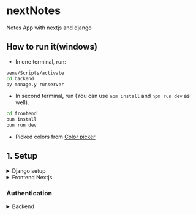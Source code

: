 # nextNotes
Notes App with nextjs and django

## How to run it(windows)

- In one terminal, run:
```sh
venv/Scripts/activate
cd backend
py manage.y runserver
```

- In second terminal, run (You can use `npm install` and `npm run dev` as well).
```sh
cd frontend
bun install
bun run dev
```

- Picked colors from [Color picker](https://imagecolorpicker.com/)

## 1. Setup

<details>
<summary>
Django setup
</summary>

### 1. Bootstraping my Django project

Based on [First django app](https://docs.djangoproject.com/en/5.2/intro/tutorial01/)

```sh
mkdir nextnotes
cd nextnotes
# Create virtual environment
python -m venv venv
venv\Scripts\activate

# Install Django and dependencies
pip install django djangorestframework django-cors-headers

django-admin startproject backend
cd backend
py manage.py startapp notes
```

### 2. Cheking app
<details>
<summary>
Intial view
</summary>

Modified `notes/views.py`

```py
from django.http import HttpResponse


def index(request):
    return HttpResponse("Notes App")
```
</details>

<details>
<summary>
Initals urls
</summary>

Define a URLconf for the polls app, create a file `notes/urls.py `

```py
from django.urls import path
from . import views

urlpatterns = [
    path("", views.index, name="index"),
]
```
</details>
<details>
<summary>
Configure the root URLconf
</summary>

To include the URLconf defined in `notes.urls`

```py
from django.contrib import admin
from django.urls import include, path

urlpatterns = [
    path("notes/", include("notes.urls")),
    path("admin/", admin.site.urls),
]
```

Now `http://localhost:8000/notes/` displays "Notes App" in browser

</details>

<details>
<summary>
Database
</summary>

Create a tables in the database. The `migrate` command looks at the `INSTALLED_APPS` setting and creates any necessary database tables according to the database settings in the `mysite/settings.py` file and the database migrations shipped with the app
```sh
py manage.py migrate
```

<details>
<summary>
Models
</summary>

```
Database Models
a. USER
i. user_id – uuid
ii. user_name – varchar
iii. user_email – varchar 
iv. password – varchar
v. last_update – date
vi. create_on – date

b. NOTES
i. note_id – uuid
ii. note_title – varchar
iii. note_content – varchar 
iv. last_update – date
v. created_on – date
```

For unique user_id, i used [uuid](https://docs.djangoproject.com/en/5.2/ref/models/fields/#uuidfield) (stores in a uuid datatype, otherwise in a char(32))

Modify `notes/models.py` accordingly.
```py
from django.db import models
import uuid

# Create your models here.
class User(models.Model):
    user_id = models.UUIDField(primary_key=True, default=uuid.uuid4, editable=False)
    user_name = models.CharField(max_length=255)
    # other fields

    def __str__(self):
      return self.user_name
```

```py
    def __str__(self):
      return self.user_name
```
- Defines how Python (and Django) will represent the object as a string
- print the object or see it in the Django admin, shell, or queryset results, it shows the note’s title: `note_title` instead of `Note object`
- Always implement `__str__` on the models so Django admin, logs, and debugging are easier. Typically, returns a field that uniquely identifies the object (like username for User, title for Note).
</details>

<details>
<summary>
why not use less max_length=31?
</summary>
I wanted to use `maxlength=31`, but then i searched, 
Does lowering max_length optimize storage?

Short answer: Yes, but only slightly — and usually not enough to matter unless you have millions of rows.

How storage works for VARCHAR(N) / CharField(max_length=N)
PostgreSQL / MySQL / SQLite (common Django backends):

- VARCHAR(N) does not reserve N bytes.
- It only stores the actual string length + 1–4 bytes overhead (depending on DB).
- Example:
"abc" in a VARCHAR(255) → uses 3 bytes for the text + 1 byte for length info.
"abc" in a VARCHAR(31) → uses the exact same amount.
- the storage used is proportional to actual string length, not max_length.
- When max_length does matter: Validation: Django and the DB reject longer input automatically.
- Indexing: Shorter max_length can make indexes slightly smaller. E.g. indexing a VARCHAR(31) vs VARCHAR(255) saves some space because the index pages are smaller.
- Portability: Some older DBs (or MySQL with certain encodings) had indexing restrictions like "can only index first 191 chars in UTF8". Smaller lengths avoid those issues.
</details>

<details>
<summary>
Activating Models
</summary>

To include the app in our project, add a reference to its configuration class in the `INSTALLED_APPS` setting. The NotesConfig class is in the polls/apps.py file, so its dotted path is 'notes.apps.NotesConfig'. Edit the `backend/settings.py` file and the path to the `INSTALLED_APPS` setting.

```py
# backend/settings.py

INSTALLED_APPS = [
    # others
    'notes.apps.NotesConfig',
]
```

Now Django knows to include the `notes` app. Now run:

```sh
py manage.py makemigrations notes
```

By running `makemigrations`, Django knows that we’ve made some changes to your models/database schema(or created a new one).

returns
```sh
Migrations for 'notes':
  notes\migrations\0001_initial.py
    + Create model Notes
    + Create model User
```
`sqlmigrate` command takes migration names and returns their SQL:
```sh
py manage.py sqlmigrate notes 0001
```

Gives:
```sql
BEGIN;
--
-- Create model Notes
--
CREATE TABLE "notes_notes" ("note_id" char(32) NOT NULL PRIMARY KEY, "note_title" varchar(255) NOT NULL, "note_content" text NOT NULL, "last_update" datetime NOT NULL, "created_on" datetime NOT NULL);
--
-- Create model User
--
CREATE TABLE "notes_user" ("user_id" char(32) NOT NULL PRIMARY KEY, "user_name" varchar(255) NOT NULL, "user_email" varchar(254) NOT NULL UNIQUE, "password" varchar(255) NOT NULL, "last_update" datetime NOT NULL, "created_on" datetime NOT NULL);
COMMIT;
```

</details>

<details>
<summary>
Migrations
</summary>

- To checks for any problems in the project without making migrations or touching the database.
, run 
```sh
py manage.py check
```

- To take all the migrations that haven’t been applied (tracked using database called django_migrations) and run them against the database - synchronizing the changes made to the models with the schema in the database, run migrate again to create those model tables in the database:
```sh
py manage.py migrate
```

- Run `python manage.py makemigrations` to create migrations for those changes
- Run `python manage.py migrate` to apply those changes to the database.

</details>
</details>

### 3. Checking admin

<details>
<summary> 
Admin User
</summary>

- Creating a `admin user` with a username,  prompt for an email address and a password, referenced from [Creating an admin user](https://docs.djangoproject.com/en/5.2/intro/tutorial02/#creating-an-admin-user)
```sh
py manage.py createsuperuser
```
</details>

<details>
<summary>
Make the app modifiable from admin
</summary>

- In admin panel, The editable content: `groups and users` are provided by `django.contrib.auth`. 
- To tell the admin that `Notes` has an admin interface, modify the `notes/admin.py` file,

```py
from django.contrib import admin
from .models import User, Notes

admin.site.register(User)
admin.site.register(Notes)
```

</details>

### 4. Creating APIs
Install Django rest framework and build out our api with

```sh
pip install djangorestframework django-cors-headers
```

<details>
<summary>
Serializer
</summary>

- Creating a serializer for the model,which will handle converting the model instance to and from JSON. 
- Create `notes/serializers.py` file

```py
from rest_framework import serializers
from .models import Notes

class NoteSerializer(serializers.ModelSerializer):
    class Meta:
        model = Notes
        fields = '__all__'
```

</details>

<details>
<summary>
CRUD functionality with APIs
</summary>

Use `notes/views.py` and create `notes/utils.py` (utility functions, separated into modules to keep the code organized and reusable), Added mock data through `admin` panel to test.
`note_id = 26a539e1-ee17-40fb-a7b7-8569010998bc`

Was stuck here why my api wasn't being read, so took help of ai to understand how to do requests similar to curl in windows.

```sh
Invoke-RestMethod -Uri "http://localhost:8000/api/notes/" -Method GET

note_id      : 26a539e1-ee17-40fb-a7b7-8569010998bc
note_title   : FIrst Note
note_content : Some Content
last_update  : 2025-08-21T19:44:38.822578Z
created_on   : 2025-08-21T19:44:38.822578Z
```

</details>
</details>

<details>
<summary>
Frontend Nextjs
</summary>

```sh
bunx create-next-app@latest

√ What is your project named? ... frontend
√ Would you like to use TypeScript? ... No / Yes
√ Which linter would you like to use? » ESLint
√ Would you like to use Tailwind CSS? ... No / Yes
√ Would you like your code inside a `src/` directory? ... No / Yes
√ Would you like to use App Router? (recommended) ... No / Yes
√ Would you like to use Turbopack? (recommended) ... No / Yes
√ Would you like to customize the import alias (`@/*` by default)? ... No / Yes
Creating a new Next.js app in D:\Projects\nextNotes\frontend.
```

Install dependencies as per required:
```sh
bun add axios @reduxjs/toolkit react-redux
```

<details>
<summary>
API functionalities
</summary>

Create `frontend/lib/api.js`, provide backend URL, add CRUD functionality
- getAllNotes
- getNote
- createNote
- updateNote
- deleteNote
</details>

<details>
<summary>
Redux store
</summary>

Create `store/notesSlice.js`, with 

```js
const initialState = {
  selectedNote: null,
  isEditing: false,
  formData: {
    note_title: '',
    note_content: '',
  },
}
const notesSlice = createSlice({
    name: 'notes',
    initialState,
    reducers: {
    ...
    } 
})
```

</details>
</details>

### Authentication

<details>
<summary>
Backend
</summary>

<details>
<summary>
Install Required Package
</summary>

- reference [django-rest-framework-simplejwt](https://django-rest-framework-simplejwt.readthedocs.io/en/latest/getting_started.html)

```sh
pip install djangorestframework-simplejwt
```
</details>

<details>
<summary>
Configure backend
</summary>

- Modify `backend/settings.py`. To store the `secret` securely,
```sh
pip install python-decouple
```

```py
from decouple import config
from datetime import timedelta

SECRET_KEY = config("JWT_SECRET")  # Django secret key taken from `.env` file
CORS_ALLOW_CREDENTIALS = True
SIMPLE_JWT = {
    'ACCESS_TOKEN_LIFETIME': timedelta(minutes=60),
    'REFRESH_TOKEN_LIFETIME': timedelta(days=7),
    'ROTATE_REFRESH_TOKENS': True,
    'BLACKLIST_AFTER_ROTATION': True,
    'UPDATE_LAST_LOGIN': False,

    'ALGORITHM': 'HS256',
    'SIGNING_KEY': SECRET_KEY,
    'VERIFYING_KEY': None,
    'AUDIENCE': None,
    'ISSUER': None,
    'JWK_URL': None,
    'LEEWAY': 0,

    'AUTH_HEADER_TYPES': ('Bearer',),
    'AUTH_HEADER_NAME': 'HTTP_AUTHORIZATION',
    'USER_ID_FIELD': 'user_id',
    # 'USER_ID_CLAIM': 'user_id',
    'USER_AUTHENTICATION_RULE': 'rest_framework_simplejwt.authentication.default_user_authentication_rule',

    'AUTH_TOKEN_CLASSES': ('rest_framework_simplejwt.tokens.AccessToken',),
    'TOKEN_TYPE_CLAIM': 'token_type',
    'TOKEN_USER_CLASS': 'rest_framework_simplejwt.models.TokenUser',

    'JTI_CLAIM': 'jti',

    'SLIDING_TOKEN_REFRESH_EXP_CLAIM': 'refresh_exp',
    'SLIDING_TOKEN_LIFETIME': timedelta(minutes=5),
    'SLIDING_TOKEN_REFRESH_LIFETIME': timedelta(days=1),
}

REST_FRAMEWORK = {
    "DEFAULT_AUTHENTICATION_CLASSES": (
        "rest_framework_simplejwt.authentication.JWTAuthentication",
    ),
}
```
</details>

<details>
<summary>
Accounts/Users
</summary>

<details>
<summary>
Accounts Models
</summary>

- Modify `notes/models.py`, referenced [django.contrib.auth](https://docs.djangoproject.com/en/5.2/ref/contrib/auth/), [Customizing Authenticataion in Django](https://docs.djangoproject.com/en/5.2/topics/auth/customizing)

```py
import uuid
from django.contrib.auth.models import AbstractBaseUser, BaseUserManager

class UserManager(BaseUserManager):
    def create_user(self, user_email, password=None, **extra_fields):
        user = self.model(user_email=user_email, **extra_fields)
        user.save(using=self._db)
        return user

    def create_superuser(self, user_email, password=None, **extra_fields):
        extra_fields.setdefault('is_staff', True)
        extra_fields.setdefault('is_superuser', True)
        return self.create_user(user_email, password, **extra_fields)
    
    def get_by_natural_key(self, user_email):
        return self.get(user_email=user_email)

# User Model
class User(AbstractBaseUser):
    user_id = models.UUIDField(primary_key=True, default=uuid.uuid4, editable=False)

    USERNAME_FIELD = 'user_email'
    REQUIRED_FIELDS = ['user_name']
    
    objects = UserManager()
    
    def __str__(self):
        return self.user_email   
```

- Update `notes/models.py` (Add User Relationship). 
- Better to use `settings.AUTH_USER_MODEL` as foreign key in `Notes`, in case the `AUTH_USER_MODEL` changes.

```py
from django.conf import settings

class Note(models.Model):
    note_id = models.AutoField(primary_key=True)
    user = models.ForeignKey(User, on_delete=models.CASCADE, related_name='notes')

    def __str__(self):
      return str(self.note_title)  
```

</details>

<details>
<summary>
Serializers
</summary>

- Modify `notes/serializers.py`. (Convert to and from Json)

```py
from rest_framework import serializers
from .models import User, Note
from django.contrib.auth.hashers import make_password

class UserSerializer(serializers.ModelSerializer):
    class Meta:
        model = User
        fields = ('user_id', 'user_name', 'user_email', 'password', 'last_update', 'created_on')
        extra_kwargs = {'password': {'write_only': True}}
    
    def create(self, validated_data):
        validated_data['password'] = make_password(validated_data['password'])
        return super().create(validated_data)

class NoteSerializer(serializers.ModelSerializer):
    class Meta:
        model = Note
        fields = ('note_id', 'note_title', 'note_content', 'last_update', 'created_on', 'user')
        read_only_fields = ('user',)
```

</details>

<details>
<summary>
Views
</summary>

- Modify `notes/views.py`, referenced [Generic Views](https://www.django-rest-framework.org/api-guide/generic-views/)

```py
from django.shortcuts import render
from .models import User, Note
from .serializers import UserSerializer, NoteSerializer
from rest_framework.response import Response
from rest_framework.permissions import IsAuthenticated
from rest_framework import generics, permissions, status
from rest_framework_simplejwt.tokens import RefreshToken
from django.contrib.auth import authenticate
from rest_framework.views import APIView

class RegisterView(generics.CreateAPIView):
    queryset = User.objects.all()
    serializer_class = UserSerializer
    permission_classes = [permissions.AllowAny]
    
    def create(self, request, *args, **kwargs):
        serializer = self.get_serializer(data=request.data)
        serializer.is_valid(raise_exception=True)
        user = serializer.save()
        refresh = RefreshToken.for_user(user)
        return Response({
            'user': serializer.data,
            'refresh': str(refresh),
            'access': str(refresh.access_token),
        }, status=status.HTTP_201_CREATED)

class LoginView(APIView):
    permission_classes = [permissions.AllowAny]
    
    def post(self, request):
        user_email = request.data.get('user_email')
        password = request.data.get('password')
        user = authenticate(request, username=user_email, password=password)
        
        if user is not None:
            refresh = RefreshToken.for_user(user)
            serializer = UserSerializer(user)
            return Response({
                'user': serializer.data,
                'refresh': str(refresh),
                'access': str(refresh.access_token),
            })

class NoteListCreateView(generics.ListCreateAPIView):
    serializer_class = NoteSerializer
    permission_classes = [permissions.IsAuthenticated]
    
    def get_queryset(self):
        return Note.objects.filter(user=self.request.user)
    
    def perform_create(self, serializer):
        serializer.save(user=self.request.user)

class NoteDetailView(generics.RetrieveUpdateDestroyAPIView):

```

- Update `notes/views.py` with

```py
from rest_framework.permissions import IsAuthenticated

class NoteListCreateView(generics.ListCreateAPIView):
    serializer_class = NoteSerializer
    permission_classes = [IsAuthenticated]
```

</details>

<details>
<summary>
URLs
</summary>

- Modify `accounts/urls.py`

```py
from django.urls import path
from .views import RegisterView, LoginView, NoteListCreateView, NoteDetailView

urlpatterns = [
    path('register/', RegisterView.as_view(), name='register'),
    path('login/', LoginView.as_view(), name='login'),
    path('notes/', NoteListCreateView.as_view(), name='note-list'),
    path('notes/<uuid:pk>/', NoteDetailView.as_view(), name='note-detail'),
]
```

- Update `backend/urls.py` to include the URLconf defined in `notes.urls`

```py
from django.contrib import admin
from django.urls import path, include
from rest_framework_simplejwt.views import (
    TokenObtainPairView,
    TokenRefreshView,
    TokenVerifyView # verifies if a token is valid or not
)

urlpatterns = [    
    path("api/", include("notes.urls")),
    path("api/token/", TokenObtainPairView.as_view(), name="token_obtain_pair"),
    path("api/token/refresh/", TokenRefreshView.as_view(), name="token_refresh"),
    # allow API users to verify HMAC-signed tokens without having access to the signing key
    path('api/token/verify/', TokenVerifyView.as_view(), name='token_verify'),
    path("admin/", admin.site.urls),
]
```

Now test the api paths in localhost as well as the admin panel, `http://localhost:8000/admin` displays  admin panel.

</details>

<details>
<summary>
Migrations
</summary>

```sh
# Delete existing migrations and database for starting fresh
# rmdir for windows
rm -rf accounts/migrations
rm -rf notes/migrations
rm db.sqlite3

python manage.py makemigrations notes
python manage.py migrate

python manage.py createsuperuser
```

Features Implemented:

- JWT Authentication with access and refresh tokens
- User Registration with email and password validation
- User Login/Logout with token management
- Protected API endpoints requiring authentication
- User-specific notes (users can only see their own notes)
- Token refresh functionality
- CORS configuration for frontend integration
- Custom User model with email as username

</details>
</details>

<details>
<summary>
Frontend
</summary>

</details>
</details>
